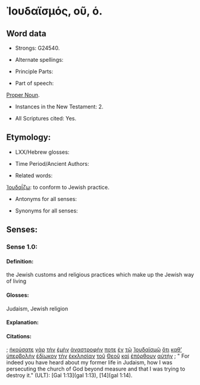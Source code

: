 # Ἰουδαϊσμός, οῦ, ὁ.

<!-- Status: S3=Needs2ndReview -->
<!-- Lexica used for edits: BDAG, LN, FFM, A-S  -->

## Word data

* Strongs: G24540.

* Alternate spellings:

* Principle Parts: 

* Part of speech: 

[Proper Noun](http://ugg.readthedocs.io/en/latest/proper_noun.html).

* Instances in the New Testament: 2.

* All Scriptures cited: Yes.

## Etymology: 

* LXX/Hebrew glosses: 

* Time Period/Ancient Authors: 

* Related words: 

[Ἰουδαΐζω](..\G24500\01.md): to conform to Jewish practice.

* Antonyms for all senses:

* Synonyms for all senses: 

## Senses:

### Sense  1.0: 

#### Definition: 

the Jewish customs and religious practices which make up the Jewish way of living

#### Glosses: 

Judaism, Jewish religion

#### Explanation: 

#### Citations: 

; [ἠκούσατε](../G01910/01.md) [γὰρ](../G10630/01.md) [τὴν](../G35880/01.md) [ἐμὴν](../G16990/01.md) [ἀναστροφήν](../G03910/01.md) [ποτε](../G42180/01.md) [ἐν](../G17220/01.md) [τῷ](../G35880/01.md) [Ἰουδαϊσμῷ](../G24540/01.md) [ὅτι](../G37540/01.md) [καθ’](../G25960/01.md) [ὑπερβολὴν](../G52360/01.md) [ἐδίωκον](../G13770/01.md) [τὴν](../G35880/01.md) [ἐκκλησίαν](../G15770/01.md) [τοῦ](../G35880/01.md) [Θεοῦ](../G23160/01.md) [καὶ](../G25320/01.md) [ἐπόρθουν](../G41990/01.md) [αὐτήν](../G08460/01.md)
; " For indeed you have heard about my former life in Judaism, how I was persecuting the church of God beyond measure and that I was trying to destroy it." (ULT): 
[Gal 1:13](gal 1:13), [14](gal 1:14).
